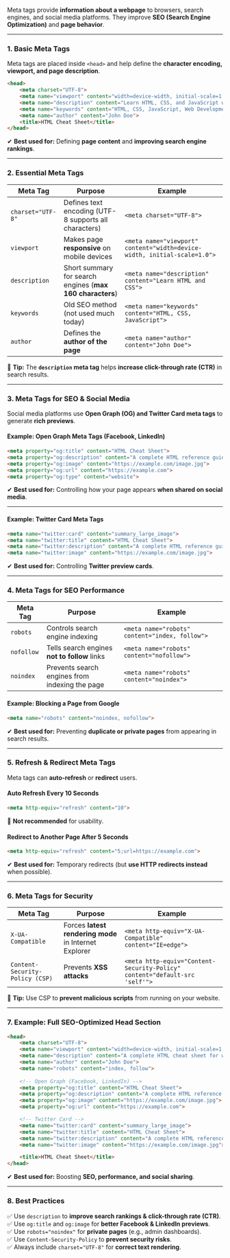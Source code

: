 Meta tags provide **information about a webpage** to browsers, search engines, and social media platforms. They improve **SEO (Search Engine Optimization)** and **page behavior**.

---

### **1. Basic Meta Tags**
Meta tags are placed inside `<head>` and help define the **character encoding, viewport, and page description**.

```html
<head>
    <meta charset="UTF-8">
    <meta name="viewport" content="width=device-width, initial-scale=1.0">
    <meta name="description" content="Learn HTML, CSS, and JavaScript with easy tutorials.">
    <meta name="keywords" content="HTML, CSS, JavaScript, Web Development">
    <meta name="author" content="John Doe">
    <title>HTML Cheat Sheet</title>
</head>
```

✔ **Best used for:** Defining **page content** and **improving search engine rankings**.

---

### **2. Essential Meta Tags**
| Meta Tag | Purpose | Example |
|----------|---------|---------|
| `charset="UTF-8"` | Defines text encoding (UTF-8 supports all characters) | `<meta charset="UTF-8">` |
| `viewport` | Makes page **responsive** on mobile devices | `<meta name="viewport" content="width=device-width, initial-scale=1.0">` |
| `description` | Short summary for search engines (**max 160 characters**) | `<meta name="description" content="Learn HTML and CSS">` |
| `keywords` | Old SEO method (not used much today) | `<meta name="keywords" content="HTML, CSS, JavaScript">` |
| `author` | Defines the **author of the page** | `<meta name="author" content="John Doe">` |

🚨 **Tip:** The **`description` meta tag** helps **increase click-through rate (CTR)** in search results.

---

### **3. Meta Tags for SEO & Social Media**
Social media platforms use **Open Graph (OG) and Twitter Card meta tags** to generate **rich previews**.

#### **Example: Open Graph Meta Tags (Facebook, LinkedIn)**
```html
<meta property="og:title" content="HTML Cheat Sheet">
<meta property="og:description" content="A complete HTML reference guide.">
<meta property="og:image" content="https://example.com/image.jpg">
<meta property="og:url" content="https://example.com">
<meta property="og:type" content="website">
```
✔ **Best used for:** Controlling how your page appears **when shared on social media**.

---

#### **Example: Twitter Card Meta Tags**
```html
<meta name="twitter:card" content="summary_large_image">
<meta name="twitter:title" content="HTML Cheat Sheet">
<meta name="twitter:description" content="A complete HTML reference guide.">
<meta name="twitter:image" content="https://example.com/image.jpg">
```
✔ **Best used for:** Controlling **Twitter preview cards**.

---

### **4. Meta Tags for SEO Performance**
| Meta Tag | Purpose | Example |
|----------|---------|---------|
| `robots` | Controls search engine indexing | `<meta name="robots" content="index, follow">` |
| `nofollow` | Tells search engines **not to follow** links | `<meta name="robots" content="nofollow">` |
| `noindex` | Prevents search engines from indexing the page | `<meta name="robots" content="noindex">` |

#### **Example: Blocking a Page from Google**
```html
<meta name="robots" content="noindex, nofollow">
```
✔ **Best used for:** Preventing **duplicate or private pages** from appearing in search results.

---

### **5. Refresh & Redirect Meta Tags**
Meta tags can **auto-refresh** or **redirect** users.

#### **Auto Refresh Every 10 Seconds**
```html
<meta http-equiv="refresh" content="10">
```
🔹 **Not recommended** for usability.

#### **Redirect to Another Page After 5 Seconds**
```html
<meta http-equiv="refresh" content="5;url=https://example.com">
```
✔ **Best used for:** Temporary redirects (but **use HTTP redirects instead** when possible).

---

### **6. Meta Tags for Security**
| Meta Tag | Purpose | Example |
|----------|---------|---------|
| `X-UA-Compatible` | Forces **latest rendering mode** in Internet Explorer | `<meta http-equiv="X-UA-Compatible" content="IE=edge">` |
| `Content-Security-Policy (CSP)` | Prevents **XSS attacks** | `<meta http-equiv="Content-Security-Policy" content="default-src 'self'">` |

🚨 **Tip:** Use CSP to **prevent malicious scripts** from running on your website.

---

### **7. Example: Full SEO-Optimized Head Section**
```html
<head>
    <meta charset="UTF-8">
    <meta name="viewport" content="width=device-width, initial-scale=1.0">
    <meta name="description" content="A complete HTML cheat sheet for web developers.">
    <meta name="author" content="John Doe">
    <meta name="robots" content="index, follow">
    
    <!-- Open Graph (Facebook, LinkedIn) -->
    <meta property="og:title" content="HTML Cheat Sheet">
    <meta property="og:description" content="A complete HTML reference guide.">
    <meta property="og:image" content="https://example.com/image.jpg">
    <meta property="og:url" content="https://example.com">

    <!-- Twitter Card -->
    <meta name="twitter:card" content="summary_large_image">
    <meta name="twitter:title" content="HTML Cheat Sheet">
    <meta name="twitter:description" content="A complete HTML reference guide.">
    <meta name="twitter:image" content="https://example.com/image.jpg">

    <title>HTML Cheat Sheet</title>
</head>
```
✔ **Best used for:** Boosting **SEO, performance, and social sharing**.

---

### **8. Best Practices**
✅ Use `description` to **improve search rankings & click-through rate (CTR)**.  
✅ Use `og:title` and `og:image` for **better Facebook & LinkedIn previews**.  
✅ Use `robots="noindex"` for **private pages** (e.g., admin dashboards).  
✅ Use `Content-Security-Policy` to **prevent security risks**.  
✅ Always include `charset="UTF-8"` for **correct text rendering**.  
